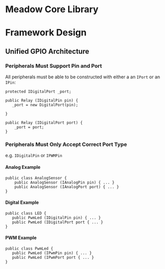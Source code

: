 # Meadow Core Library

# Framework Design

## Unified GPIO Architecture

### Peripherals Must Support Pin and Port

All peripherals must be able to be constructed with either a an `IPort` or an `IPin`:

```
protected IDigitalPort _port;

public Relay (IDigitalPin pin) {
   _port = new DigitalPort(pin);
  
}

public Relay (IDigitalPort port) {
	_port = port;
}
```

### Peripherals Must Only Accept Correct Port Type

e.g. `IDigitalPin` or `IPWMPin`

#### Analog Example

```
public class AnalogSensor {
	public AnalogSensor (IAnalogPin pin) { ... }
	public AnalogSensor (IAnalogPort port) { ... }
}
```
#### Digital Example

```
public class LED {
   public PwmLed (IDigitalPin pin) { ... }
   public PwmLed (IDigitalPort port { ... }
}
```
#### PWM Example

```
public class PwmLed {
   public PwmLed (IPwmPin pin) { ... }
   public PwmLed (IPwmPort port { ... }
}
```
